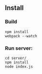 ## Install

### Build

```
npm install
webpack --watch
```

### Run server:

```
cd server/
npm install
node index.js
```
